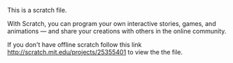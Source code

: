 This is a scratch file. 

With Scratch, you can program your own interactive stories, games, and animations — and share your creations with others in the online community.

If you don't have offline scratch follow this link http://scratch.mit.edu/projects/25355401 to view the the file.
